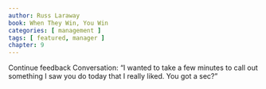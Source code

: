 ```yaml
---
author: Russ Laraway
book: When They Win, You Win
categories: [ management ]
tags: [ featured, manager ]
chapter: 9
---
```

Continue feedback Conversation: 
“I wanted to take a few minutes to call out something I saw you do today that I really liked. You got a sec?”
